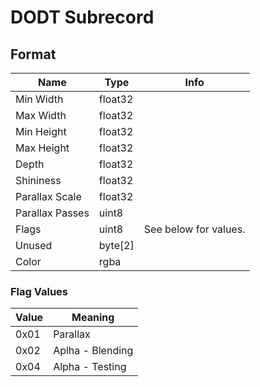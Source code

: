 DODT Subrecord
==========

## Format

Name | Type | Info
-----|------|-----
Min Width | float32 |
Max Width | float32 |
Min Height | float32 |
Max Height | float32 |
Depth | float32 |
Shininess | float32 |
Parallax Scale | float32 |
Parallax Passes | uint8 |
Flags | uint8 | See below for values.
Unused | byte[2] | 
Color | rgba |
 
### Flag Values

Value | Meaning
------|--------
0x01 | Parallax
0x02 | Aplha - Blending
0x04 | Alpha - Testing
